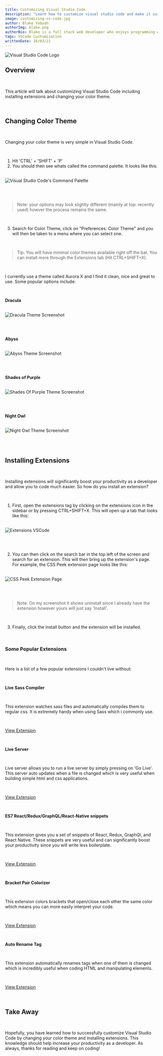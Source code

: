 ```yaml
---
title: Customizing Visual Studio Code
description: "Learn how to customize visual studio code and make it suit you perfectly."
image: customizing-vs-code.jpg
author: Blake Yeboah
authorImg: blake.png
authorBio: Blake is a full stack web developer who enjoys programming web applications. He has developed a strong passion for the software development industry over the years and loves what he does.
tags: VSCode Customization
writtenDate: 16/03/21
---
```


<img src="/post-images/vs-code-logo.png" alt="Visual Studio Code Logo" />

<br>

## Overview

<br>

This article will talk about customizing Visual Studio Code including installing extensions and changing your color theme.

<br>

## Changing Color Theme

<br>

Changing your color theme is very simple in Visual Studio Code.

<br>

1. Hit 'CTRL' + 'SHIFT' + 'P'
2. You should then see whats called the command palette. It looks like this:

<br>

<img src="/post-images/vs-code-command-palette.jpg" alt="Visual Studio Code's Command Palette" >

<br><br>

<blockquote>
 Note: your options may look slightly different (mainly at top: recently used) howver the process remains the same.
</blockquote>

<br>

3. Search for Color Theme, click on "Preferences: Color Theme" and you will then be taken to a menu where you can select one.

<br>

<blockquote>
 Tip: You will have minimal color themes available right off the bat. You can install more through the Extensions tab (Hit CTRL+SHIFT+X).
</blockquote>

<br>

I currently use a theme called Aurora X and I find it clean, nice and great to use. Some popular options include:

<br>

**Dracula**

<br>

<img src="/post-images/dracula-theme.png" alt="Dracula Theme Screenshot" >

<br><br>

**Abyss**

<br>

<img src="/post-images/abyss-theme.png" alt="Abyss Theme Screenshot" >

<br><br>

**Shades of Purple**

<br>

<img src="/post-images/shades-of-purple-theme.png" alt="Shades Of Purple Theme Screenshot" >

<br><br>

**Night Owl**

<br>

<img src="/post-images/night-owl-theme.png" alt="Night Owl Theme Screenshot" >

<br><br>

## Installing Extensions

<br>

Installing extensions will significantly boost your productivity as a developer and allow you to code much easier. So how do you install an extension?

<br>

1. First, open the extensions tag by clicking on the extensions icon in the sidebar or by pressing CTRL+SHIFT+X. This will open up a tab that looks like this:

<br>

<img src="/post-images/extensions.jpg" alt="Extensions VSCode" >

<br><br>

2. You can then click on the search bar in the top left of the screen and search for an extension. This will then bring up the extension's page. For example, the CSS Peek extension page looks like this:

<br>

<img src="/post-images/css-peek-extension-page.jpg" alt="CSS Peek Extension Page" >

<br><br>

<blockquote>
    Note: On my screenshot it shows uninstall since I already have the extension however yours will just say 'Install'.
</blockquote>

<br>

3. Finally, click the install button and the extension will be installed.

<br>

### Some Popular Extensions

<br>

Here is a list of a few popular extensions I couldn't live without:

<br>

**Live Sass Compiler**

<br>

This extension watches sass files and automatically compiles them to regular css. It is extremely handy when using Sass which i commonly use.

<br>

[View Extension](https://marketplace.visualstudio.com/items?itemName=ritwickdey.live-sass)

<br>

**Live Server**

<br>

Live server allows you to run a live server by simply pressing on 'Go Live'. This server auto updates when a file is changed which is very useful when building simple html and css applications.

<br>

[View Extension](https://marketplace.visualstudio.com/items?itemName=ritwickdey.LiveServer)

<br>

**ES7 React/Redux/GraphQL/React-Native snippets**

<br>

This extension gives you a set of snippets of React, Redux, GraphQl, and React Native. These snippets are very useful and can significantly boost your productivity since you will write less boilerplate.

<br>

[View Extension](https://marketplace.visualstudio.com/items?itemName=dsznajder.es7-react-js-snippets)

<br>

**Bracket Pair Colorizer**

<br>

This extension colors brackets that open/close each other the same color which means you can more easily interpret your code.

<br>

[View Extension](https://marketplace.visualstudio.com/items?itemName=CoenraadS.bracket-pair-colorizer)

<br>

**Auto Rename Tag**

<br>

This extension automatically renames tags when one of them is changed which is incredibly useful when coding HTML and manipulating elements.

<br>

[View Extension](https://marketplace.visualstudio.com/items?itemName=formulahendry.auto-rename-tag)

<br>

## Take Away

<br>

Hopefully, you have learned how to successfully customize Visual Studio Code by changing your color theme and installing extensions. This knowledge should help increase your productivity as a developer. As always, thanks for reading and keep on coding!
